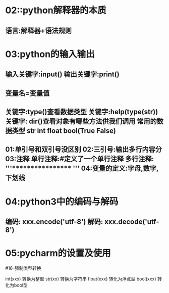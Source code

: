 # 02::python解释器的本质 #

语言:解释器+语法规则
---------------------------
# 03:python的输入输出 #

输入关键字:input()
输出关键字:print()
----------------------------
变量名=变量值
-----------------------------
关键字:type()查看数据类型
关键字:help(type(str))
关键字: dir()查看对象有哪些方法供我们调用
常用的数据类型  str int float bool(True False)
----------------------------------------------
01:单引号和双引号没区别
02:三引号:输出多行内容分
03:注释
   单行注释:#定义了一个单行注释
   多行注释: '''**************** '''
04:变量的定义:字母,数字,下划线
------------------------------------------------
# 04:python3中的编码与解码 #
编码: xxx.encode('utf-8')
解码: xxx.decode('utf-8')
----------------------------------------------
# 05:pycharm的设置及使用 #

#16-强制类型转换

int(xxx) 转换为整型
str(xx)  转换为字符串
float(xxx)  转化为浮点型
bool(xxx)   转化为bool型

